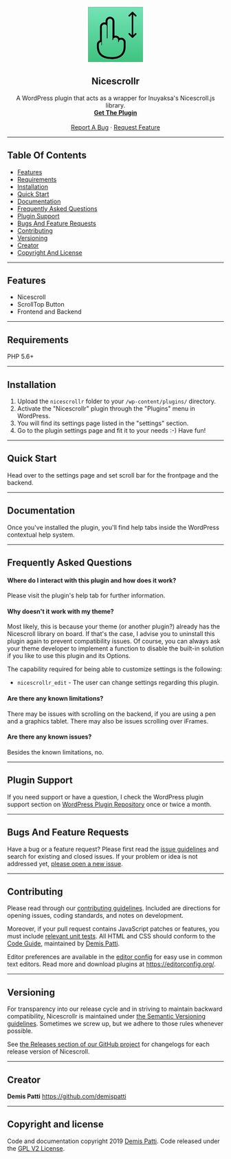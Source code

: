

<p align="center">
  <a href="https://wordpress.org/plugins/nicescrollr/" target="_blank">
    <img src="/assets/icon-128x128.png" alt="Nicescrollr Logo" width="128" height="128">
  </a>
</p>

<h2 align="center">Nicescrollr</h2>
<p align="center">
  A WordPress plugin that acts as a wrapper for Inuyaksa's Nicescroll.js library.
  <br>
  <a href="https://downloads.wordpress.org/plugin/nicescrollr.zip"><strong>Get The Plugin</strong></a>
  <br>
  <br>
  <a href="https://github.com/demispatti/nicescrollr/issues/new?template=bug.md">Report A Bug</a>
  ·
  <a href="https://github.com/demispatti/nicescrollr/issues/new?template=feature.md&labels=feature">Request Feature</a>
</p>

---
## Table Of Contents
- [Features](#features)
- [Requirements](#requirements)
- [Installation](#installation)
- [Quick Start](#quick-start)
- [Documentation](#documentation)
- [Frequently Asked Questions](#documentation)
- [Plugin Support](#plugin-support)
- [Bugs And Feature Requests](#bugs-and-feature-requests)
- [Contributing](#contributing)
- [Versioning](#versioning)
- [Creator](#creator)
- [Copyright And License](#copyright-and-license)

---
## Features
- Nicescroll
- ScrollTop Button
- Frontend and Backend

---
## Requirements
PHP 5.6+

---
## Installation
1. Upload the `nicescrollr` folder to your `/wp-content/plugins/` directory.
2. Activate the "Nicescrollr" plugin through the "Plugins" menu in WordPress.
3. You will find its settings page listed in the "settings" section.
4. Go to the plugin settings page and fit it to your needs :-) Have fun!

---
## Quick Start
Head over to the settings page and set scroll bar for the frontpage and the backend.

---
## Documentation
Once you've installed the plugin, you'll find help tabs inside the WordPress contextual help system.

---
## Frequently Asked Questions
#### Where do I interact with this plugin and how does it work?
Please visit the plugin's help tab for further information.

#### Why doesn't it work with my theme?
Most likely, this is because your theme (or another plugin?) already has the Nicescroll library on board. If that's the case, I advise you to uninstall this plugin again to prevent compatibility issues. Of course, you can always ask your theme developer to implement a function to disable the built-in solution if you like to use this plugin and its Options.

The capability required for being able to customize settings is the following:

* `nicescrollr_edit` - The user can change settings regarding this plugin.

#### Are there any known limitations?
There may be issues with scrolling on the backend, if you are using a pen and a graphics tablet.
There may also be issues scrolling over iFrames.

#### Are there any known issues?
Besides the known limitations, no.

---
## Plugin Support
If you need support or have a question, I check the WordPress plugin support section on [WordPress Plugin Repository](https://wordpress.org/support/plugin/nicescrollr/) once or twice a month.

---
## Bugs And Feature Requests
Have a bug or a feature request? Please first read the [issue guidelines](https://github.com/demispatti/nicescrollr/blob/master/.github/CONTRIBUTING.md#using-the-issue-tracker) and search for existing and closed issues. If your problem or idea is not addressed yet, [please open a new issue](https://github.com/demispatti/nicescrollr/issues/new).

---
## Contributing
Please read through our [contributing guidelines](https://github.com/demispatti/nicescrollr/blob/master/.github/CONTRIBUTING.md). Included are directions for opening issues, coding standards, and notes on development.

Moreover, if your pull request contains JavaScript patches or features, you must include [relevant unit tests](https://github.com/demispatti/nicescrollr/tree/master/js/tests). All HTML and CSS should conform to the [Code Guide](https://github.com/demispatti/code-guide), maintained by [Demis Patti](https://github.com/demispatti).

Editor preferences are available in the [editor config](https://github.com/demispatti/nicescrollr/blob/master/.editorconfig) for easy use in common text editors. Read more and download plugins at <https://editorconfig.org/>.

---
## Versioning
For transparency into our release cycle and in striving to maintain backward compatibility, Nicescrollr is maintained under [the Semantic Versioning guidelines](https://semver.org/). Sometimes we screw up, but we adhere to those rules whenever possible.

See [the Releases section of our GitHub project](https://github.com/demispatti/nicescrollr/releases) for changelogs for each release version of Nicescroll.

---
## Creator
**Demis Patti**
<https://github.com/demispatti>

---
## Copyright and license
Code and documentation copyright 2019 [Demis Patti](https://github.com/demispatti/nicescrollr/graphs/contributors). Code released under the [GPL V2 License](https://github.com/demispatti/nicescrollr/blob/master/LICENSE).
